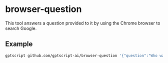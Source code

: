 # browser-question

This tool answers a question provided to it by using the Chrome browser to search Google.

## Example

```bash
gptscript github.com/gptscript-ai/browser-question '{"question":"Who was Oliver Cromwell?"}'
```
